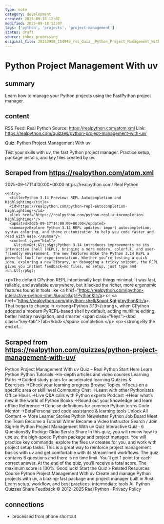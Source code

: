 ```yaml
---
type: note
category: development
created: 2025-09-18 12:07
modified: 2025-09-18 12:07
tags: ['python', 'projects', 'project-management']
status: draft
source: inbox_processing
original_file: 20250918_114949_rss_Quiz__Python_Project_Management_With_uv.txt
---
```


# Python Project Management With uv

## summary
Learn how to manage your Python projects using the FastPython project manager.

## content
RSS Feed: Real Python
Source: https://realpython.com/atom.xml
Link: https://realpython.com/quizzes/python-project-management-with-uv/

Quiz: Python Project Management With uv

Test your skills with uv, the fast Python project manager. Practice setup, package installs, and key files created by uv.

## Scraped from https://realpython.com/atom.xml
<?xml version="1.0" encoding="utf-8"?>
<feed xmlns="http://www.w3.org/2005/Atom">

  <title>Real Python</title>
  <link href="https://realpython.com/atom.xml" rel="self"/>
  <link href="https://realpython.com/"/>
  <updated>2025-09-17T14:00:00+00:00</updated>
  <id>https://realpython.com/</id>
  <author>
    <name>Real Python</name>
  </author>

  
    <entry>
      <title>Python 3.14 Preview: REPL Autocompletion and Highlighting</title>
      <id>https://realpython.com/python-repl-autocompletion-highlighting/</id>
      <link href="https://realpython.com/python-repl-autocompletion-highlighting/"/>
      <updated>2025-09-17T14:00:00+00:00</updated>
      <summary>Explore Python 3.14 REPL updates: import autocompletion, syntax coloring, and theme customization to help you code faster and read with ease.</summary>
      <content type="html">
        &lt;div&gt;&lt;p&gt;Python 3.14 introduces improvements to its interactive shell (REPL), bringing a more modern, colorful, and user-friendly environment. The new features make the Python 3.14 REPL a powerful tool for experimentation. Whether you’re testing a quick idea, exploring a new library, or debugging a tricky snippet, the REPL gives you instant feedback—no files, no setup, just type and run.&lt;/p&gt;
&lt;p&gt;The default CPython REPL intentionally kept things minimal. It was fast, reliable, and available everywhere, but it lacked the richer, more ergonomic features found in tools like &lt;a href=&quot;https://realpython.com/ipython-interactive-python-shell/&quot;&gt;IPython&lt;/a&gt; or &lt;a href=&quot;https://realpython.com/ptpython-shell/&quot;&gt;ptpython&lt;/a&gt;. That began to change in &lt;strong&gt;Python 3.13&lt;/strong&gt;, when CPython adopted a modern PyREPL-based shell by default, adding multiline editing, better history navigation, and smarter &lt;span class=&quot;keys&quot;&gt;&lt;kbd class=&quot;key-tab&quot;&gt;Tab&lt;/kbd&gt;&lt;/span&gt; completion.&lt;/p&gt;
&lt;p&gt;&lt;strong&gt;By the end of...


## Scraped from https://realpython.com/quizzes/python-project-management-with-uv/
Python Project Management With uv Quiz – Real Python Start&nbsp;Here Learn Python Python Tutorials&nbsp;→In-depth articles and video courses Learning Paths&nbsp;→Guided study plans for accelerated learning Quizzes & Exercises&nbsp;→Check your learning progress Browse Topics&nbsp;→Focus on a specific area or skill level Community Chat&nbsp;→Learn with other Pythonistas Office Hours&nbsp;→Live Q&A calls with Python experts Podcast&nbsp;→Hear what’s new in the world of Python Books&nbsp;→Round out your knowledge and learn offline Reference&nbsp;→Concise definitions for common Python terms Code Mentor&nbsp;→BetaPersonalized code assistance &amp; learning tools Unlock All Content&nbsp;→ More Learner Stories Python Newsletter Python Job Board Meet the Team Become a Tutorial Writer Become a Video Instructor Search / Join Sign&#8209;In Python Project Management With uv Quiz Interactive Quiz ⋅ 6 QuestionsBy Rodrigo Girão Serrão Share In this quiz, you will review how to use uv, the high-speed Python package and project manager. You will practice key commands, explore the files uv creates for you, and work with project setup tasks. This is a great way to reinforce project management basics with uv and get comfortable with its streamlined workflows. The quiz contains 6 questions and there is no time limit. You&rsquo;ll get 1 point for each correct answer. At the end of the quiz, you&rsquo;ll receive a total score. The maximum score is 100%. Good luck! Start the Quiz » Related Resources Course Python Project Management With uv Create and manage Python projects with uv, a blazing-fast package and project manager built in Rust. Learn setup, workflow, and best practices. intermediate tools All Python Quizzes Share Feedback © 2012–2025 Real&nbsp;Python ⋅ Privacy&nbsp;Policy


## connections
- processed from phone shortcut
